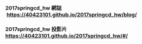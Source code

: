 ### 2017springcd_hw 網誌  https://40423101.github.io/2017springcd_hw/blog/
### 2017springcd_hw 投影片 https://40423101.github.io/2017springcd_hw/#/
